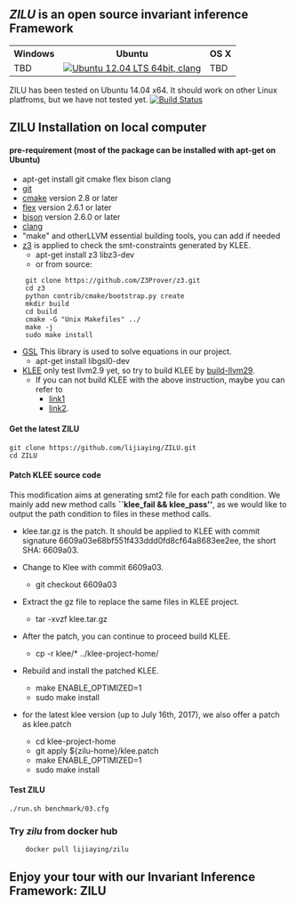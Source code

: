 ## *ZILU* is an open source invariant inference Framework

<table>
	<tr>
		<th>Windows</th><th>Ubuntu</th><th>OS X</th>
	</tr>
		<td>TBD</td>
		<td><a href="https://travis-ci.org/lijiaying/ZILU"><img src="https://travis-ci.org/lijiaying/ZILU.svg?branch=master" title="Ubuntu 12.04 LTS 64bit, clang"/></a></td>
		<td>TBD</td>
	</tr>
</table>

ZILU has been tested on Ubuntu 14.04 x64. It should work on other Linux platfroms, but we have not tested yet.
[![Build Status](https://travis-ci.org/lijiaying/ZILU.svg?branch=master)](https://travis-ci.org/lijiaying/ZILU)

## ZILU Installation on local computer
#### pre-requirement (most of the package can be installed with apt-get on Ubuntu)
- apt-get install git cmake flex bison clang
- [git](https://git-scm.com/downloads)
- [cmake](https://cmake.org/) version 2.8 or later
- [flex](https://github.com/westes/flex) version 2.6.1 or later
- [bison](https://www.gnu.org/software/bison/) version 2.6.0 or later
- [clang](http://clang.llvm.org/get_started.html)
- "make" and otherLLVM essential building tools, you can add if needed
- [z3](https://github.com/Z3Prover/z3) is applied to check the smt-constraints generated by KLEE.
	- apt-get install z3 libz3-dev
	- or from source:
```
	git clone https://github.com/Z3Prover/z3.git
	cd z3
	python contrib/cmake/bootstrap.py create
	mkdir build
	cd build
	cmake -G "Unix Makefiles" ../
	make -j
	sudo make install
```
- [GSL](http://www.gnu.org/software/gsl/) This library is used to solve equations in our project. 
	- apt-get install libgsl0-dev
- [KLEE](https://klee.github.io/) only test llvm2.9 yet, so try to build KLEE by [build-llvm29](http://klee.github.io/build-llvm29/). 
	- If you can not build KLEE with the above instruction, maybe you can refer to 
		- [link1](http://blog.opensecurityresearch.com/2014/07)
		- [link2](http://klee-dev.keeda.stanford.narkive.com/RqzseDmo/problems-when-compiling-klee-runtime).


#### Get the latest ZILU
```
git clone https://github.com/lijiaying/ZILU.git
cd ZILU
```

#### Patch KLEE source code
This modification aims at generating smt2 file for each path condition.
We mainly add new method calls **``klee_fail && klee_pass''**, as we would like to output the path condition to files in these method calls.

- klee.tar.gz is the patch. It should be applied to KLEE with commit signature 6609a03e68bf551f433ddd0fd8cf64a8683ee2ee, the short SHA: 6609a03.
- Change to Klee with commit 6609a03. 
	- git checkout 6609a03
- Extract the gz file to replace the same files in KLEE project.
	- tar -xvzf klee.tar.gz
- After the patch, you can continue to proceed build KLEE. 
	- cp -r klee/\* ../klee-project-home/
- Rebuild and install the patched KLEE. 
	- make ENABLE\_OPTIMIZED=1
	- sudo make install

- for the latest klee version (up to July 16th, 2017), we also offer a patch as klee.patch
	- cd klee-project-home
	- git apply ${zilu-home}/klee.patch
	- make ENABLE_OPTIMIZED=1
	- sudo make install


#### Test ZILU
```
./run.sh benchmark/03.cfg
```

### Try *zilu* from docker hub
```
	docker pull lijiaying/zilu
```

## Enjoy your tour with our Invariant Inference Framework: ZILU
